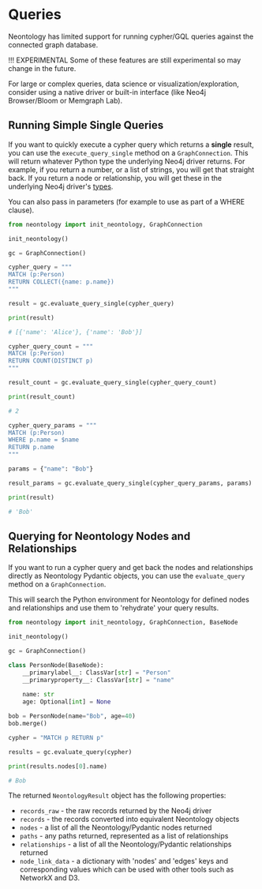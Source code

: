 # Queries

Neontology has limited support for running cypher/GQL queries against the connected graph database.

!!! EXPERIMENTAL
    Some of these features are still experimental so may change in the future.

For large or complex queries, data science or visualization/exploration, consider using a native driver or built-in interface (like Neo4j Browser/Bloom or Memgraph Lab).

## Running Simple Single Queries

If you want to quickly execute a cypher query which returns a **single** result, you can use the `execute_query_single` method on a `GraphConnection`. This will return whatever Python type the underlying Neo4j driver returns. For example, if you return a number, or a list of strings, you will get that straight back. If you return a node or relationship, you will get these in the underlying Neo4j driver's [types](https://neo4j.com/docs/python-manual/current/data-types/).

You can also pass in parameters (for example to use as part of a WHERE clause).

```python
from neontology import init_neontology, GraphConnection

init_neontology()

gc = GraphConnection()

cypher_query = """
MATCH (p:Person)
RETURN COLLECT({name: p.name})
"""

result = gc.evaluate_query_single(cypher_query)

print(result)

# [{'name': 'Alice'}, {'name': 'Bob'}]

cypher_query_count = """
MATCH (p:Person)
RETURN COUNT(DISTINCT p)
"""

result_count = gc.evaluate_query_single(cypher_query_count)

print(result_count)

# 2

cypher_query_params = """
MATCH (p:Person)
WHERE p.name = $name
RETURN p.name
"""

params = {"name": "Bob"}

result_params = gc.evaluate_query_single(cypher_query_params, params)

print(result)

# 'Bob'

```

## Querying for Neontology Nodes and Relationships

If you want to run a cypher query and get back the nodes and relationships directly as Neontology Pydantic objects, you can use the `evaluate_query` method on a `GraphConnection`.

This will search the Python environment for Neontology for defined nodes and relationships and use them to 'rehydrate' your query results.

```python
from neontology import init_neontology, GraphConnection, BaseNode

init_neontology()

gc = GraphConnection()

class PersonNode(BaseNode):
    __primarylabel__: ClassVar[str] = "Person"
    __primaryproperty__: ClassVar[str] = "name"
    
    name: str
    age: Optional[int] = None

bob = PersonNode(name="Bob", age=40)
bob.merge()

cypher = "MATCH p RETURN p"

results = gc.evaluate_query(cypher)

print(results.nodes[0].name)

# Bob

```

The returned `NeontologyResult` object has the following properties:

* `records_raw` - the raw records returned by the Neo4j driver
* `records` - the records converted into equivalent Neontology objects
* `nodes` - a list of all the Neontology/Pydantic nodes returned
* `paths` - any paths returned, represented as a list of relationships
* `relationships` - a list of all the Neontology/Pydantic relationships returned
* `node_link_data` - a dictionary with 'nodes' and 'edges' keys and corresponding values which can be used with other tools such as NetworkX and D3.
